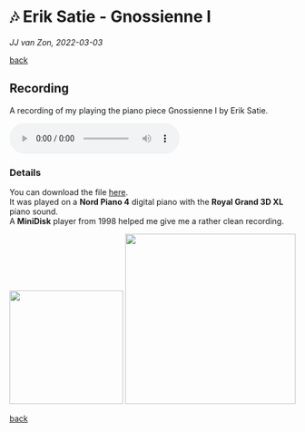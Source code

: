 🎶 Erik Satie - Gnossienne Ⅰ
============================

*JJ van Zon, 2022-03-03*

[back](..)

Recording
---------

A recording of my playing the piano piece Gnossienne Ⅰ by Erik Satie.

<audio controls autoplay>
  <source src="satie-gnossienne-1-recording-320-kbps.mp3" type="audio/mpeg">
  Your browser does not support the audio element.
</audio>

### Details

You can download the file 
<a href="satie-gnossienne-1-recording-320-kbps.mp3" download>here</a>.  
It was played on a __Nord Piano 4__ digital piano with the __Royal Grand 3D XL__ piano sound.  
A __MiniDisk__ player from 1998 helped me give me a rather clean recording.

<img src="https://jjvanzon.github.io/Piano-Playing-Docs/resources/preview-satie-gnossienne-1-sheet-music-simplification.jpg" width="200" /> <img src="https://jjvanzon.github.io/Piano-Playing-Docs/resources/preview-mini-disk-recorder-detail.jpeg" width="300" />

[back](..)